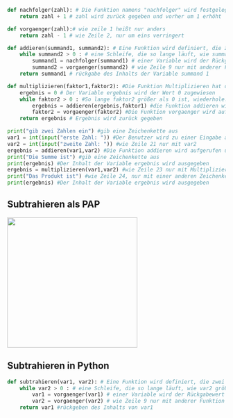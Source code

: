 ~~~python
def nachfolger(zahl): # Die Funktion namens "nachfolger" wird festgelegt und der Parameter "zahl""
    return zahl + 1 # zahl wird zurück gegeben und vorher um 1 erhöht

def vorgaenger(zahl):# wie zeile 1 heißt nur anders
    return zahl - 1 # wie Zeile 2, nur um eins verringert

def addieren(summand1, summand2): # Eine Funktion wird definiert, die zwei Parameter hat
    while summand2 > 0 : # eine Schleife, die so lange läuft, wie summand2 größer als 0 ist
        summand1 = nachfolger(summand1) # einer Variable wird der Rückgabewert der Funktion zugewiesen
        summand2 = vorgaenger(summand2) # wie Zeile 9 nur mit anderer Funktion
    return summand1 # rückgabe des Inhalts der Variable summand 1

def multiplizieren(faktor1,faktor2): #Die Funktion Multiplizieren hat die Parameter faktor1 und faktor2
    ergebnis = 0 # Der Variable ergebnis wird der Wert 0 zugewiesen
    while faktor2 > 0 : #So lange faktor2 größer als 0 ist, wiederhole...
        ergebnis = addieren(ergebnis,faktor1) #die Funktion addieren wird aufgerufen und der Rückgabewert der Variable ergebnis zugewiesen
        faktor2 = vorgaenger(faktor2) #Die Funktion vorgaenger wird aufgerufen und der Rückgabewert der Variable faktor2 zugewiesen
    return ergebnis # Ergebnis wird zurück gegeben 

print("gib zwei Zahlen ein") #gib eine Zeichenkette aus
var1 = int(input("erste Zahl: ")) #Der Benutzer wird zu einer Eingabe aufgefordert, die in eine Zahl umgewandelt wird. Das Ergebnis wird var1 zugewiesen.
var2 = int(input("zweite Zahl: ")) #wie Zeile 21 nur mit var2
ergebnis = addieren(var1,var2) #Die Funktion addieren wird aufgerufen und der Rückgabewert der Variable ergebnis zugewiesen
print("Die Summe ist") #gib eine Zeichenkette aus
print(ergebnis) #Der Inhalt der Variable ergebnis wird ausgegeben
ergebnis = multiplizieren(var1,var2) #wie Zeile 23 nur mit Multiplizieren
print("Das Produkt ist") #wie Zeile 24, nur mit einer anderen Zeichenkette
print(ergebnis) #Der Inhalt der Variable ergebnis wird ausgegeben
~~~

## Subtrahieren als PAP

<img height="300px" src='https://g.gravizo.com/svg?
 digraph G {
   start -> a -> b -> c;
   c->d[label="true"];
   c->e[label="false"];
   d->d2->c;
   e -> stop;
   a[label="eingabe von var1", shape=box];
   b[label="eingabe von var2", shape=box];
   c[label="var2 > 0 ???", shape=diamond];
   d[label="vorgaenger von var1 bilden", shape=box];
   d2[label="vorgaenger von var2 bilden", shape=box];
   e[label="ausgabe von var1", shape=box];
 }
'/>

## Subtrahieren in Python

~~~python
def subtrahieren(var1, var2): # Eine Funktion wird definiert, die zwei Parameter hat
    while var2 > 0 : # eine Schleife, die so lange läuft, wie var2 größer als 0 ist
        var1 = vorgaenger(var1) # einer Variable wird der Rückgabewert der Funktion zugewiesen
        var2 = vorgaenger(var2) # wie Zeile 9 nur mit anderer Funktion
    return var1 #rückgeben des Inhalts von var1
~~~
